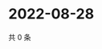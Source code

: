# 2022-08-28

共 0 条

<!-- BEGIN WEIBO -->
<!-- 最后更新时间 Sun Aug 28 2022 06:00:40 GMT+0800 (China Standard Time) -->

<!-- END WEIBO -->
